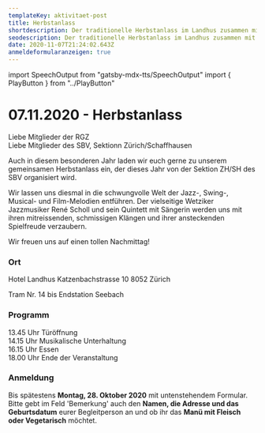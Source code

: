 ```yaml
---
templateKey: aktivitaet-post
title: Herbstanlass
shortdescription: Der traditionelle Herbstanlass im Landhus zusammen mit dem SBV. Details folgen!
seodescription: Der traditionelle Herbstanlass im Landhus zusammen mit dem SBV.
date: 2020-11-07T21:24:02.643Z
anmeldeformularanzeigen: true
---
```

import SpeechOutput from "gatsby-mdx-tts/SpeechOutput"
import { PlayButton } from "../PlayButton"

<SpeechOutput id="aktivitaet-herbstanlass-2020" customPlayButton={PlayButton}>

# 07.11.2020 - Herbstanlass

Liebe Mitglieder der RGZ\
Liebe Mitglieder des SBV, Sektionn Zürich/Schaffhausen

Auch in diesem besonderen Jahr laden wir euch gerne zu unserem gemeinsamen Herbstanlass ein, der dieses Jahr von der Sektion ZH/SH des SBV organisiert wird. 


Wir lassen uns diesmal in die schwungvolle Welt der Jazz-, Swing-, Musical- und Film-Melodien entführen.
Der vielseitige Wetziker Jazzmusiker René Scholl und sein Quintett mit Sängerin werden uns mit ihren mitreissenden, schmissigen Klängen und ihrer ansteckenden Spielfreude verzaubern.  

Wir freuen uns auf einen tollen Nachmittag! 

### Ort

Hotel Landhus 
Katzenbachstrasse 10
8052 Zürich

Tram Nr. 14 bis Endstation Seebach

### Programm

13.45 Uhr Türöffnung\
14.15 Uhr Musikalische Unterhaltung  
16.15 Uhr Essen\
18.00 Uhr Ende der Veranstaltung

### Anmeldung

Bis spätestens **Montag, 28. Oktober 2020** mit untenstehendem Formular.\
Bitte gebt im Feld 'Bemerkung' auch den **Namen, die Adresse und das Geburtsdatum** eurer Begleitperson an und ob ihr das **Manü mit Fleisch oder Vegetarisch** möchtet. 

</SpeechOutput>